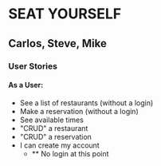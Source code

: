 # SEAT YOURSELF
## Carlos, Steve, Mike

### User Stories
#### As a User:
- See a list of restaurants (without a login)
- Make a reservation (without a login)
- See available times
- "CRUD" a restaurant
- "CRUD" a reservation
- I can create my account
  - ** No login at this point
  
